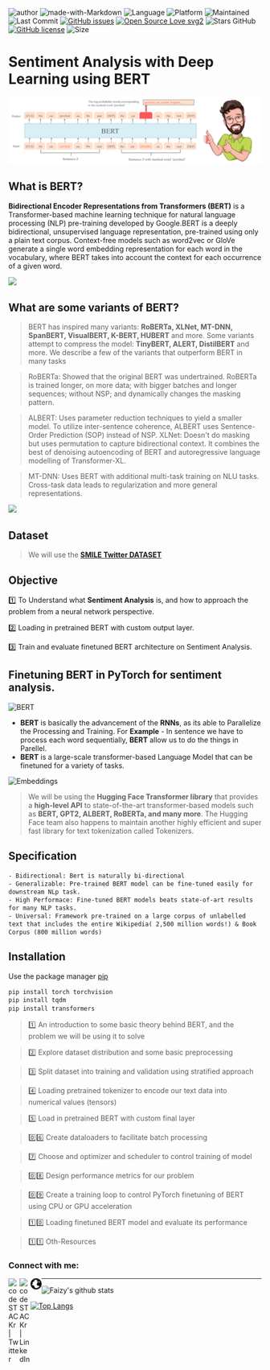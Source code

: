![author](https://img.shields.io/badge/author-mohd--faizy-red)
![made-with-Markdown](https://img.shields.io/badge/Made%20with-markdown-blue)
![Language](https://img.shields.io/github/languages/top/mohd-faizy/06P_Sentiment-Analysis-With-Deep-Learning-Using-BERT)
![Platform](https://img.shields.io/badge/platform-Visual%20Studio%20Code-blue)
![Maintained](https://img.shields.io/maintenance/yes/2020)
![Last Commit](https://img.shields.io/github/last-commit/mohd-faizy/06P_Sentiment-Analysis-With-Deep-Learning-Using-BERT)
[![GitHub issues](https://img.shields.io/github/issues/mohd-faizy/06P_Sentiment-Analysis-With-Deep-Learning-Using-BERT)](https://github.com/mohd-faizy/06P_Sentiment-Analysis-With-Deep-Learning-Using-BERT/issues)
[![Open Source Love svg2](https://badges.frapsoft.com/os/v2/open-source.svg?v=103)](https://opensource.com/resources/what-open-source)
![Stars GitHub](https://img.shields.io/github/stars/mohd-faizy/06P_Sentiment-Analysis-With-Deep-Learning-Using-BERT)
[![GitHub license](https://img.shields.io/github/license/mohd-faizy/06P_Sentiment-Analysis-With-Deep-Learning-Using-BERT)](https://github.com/mohd-faizy/06P_Sentiment-Analysis-With-Deep-Learning-Using-BERT/blob/master/LICENSE)
![Size](https://img.shields.io/github/repo-size/mohd-faizy/06P_Sentiment-Analysis-With-Deep-Learning-Using-BERT)

# Sentiment Analysis with Deep Learning using BERT

<p align='center'>
  <a href="#"><img src='https://github.com/mohd-faizy/DataScience-Projects/blob/main/Projects_png/06_proj.png'></a>
</p>


## __What is BERT?__

__Bidirectional Encoder Representations from Transformers (BERT)__ is a Transformer-based machine learning technique for natural language processing (NLP) pre-training developed by Google.BERT is a deeply bidirectional, unsupervised language representation, pre-trained using only a plain text corpus. Context-free models such as word2vec or GloVe generate a single word embedding representation for each word in the vocabulary, where BERT takes into account the context for each occurrence of a given word.

<img src='https://www.researchgate.net/publication/335238076/figure/fig3/AS:793590422855682@1566218109398/Overall-architecture-of-LCF-design-BERT-shared-layer-is-alternative-to-substitute-for.ppm'>

## What are some variants of BERT?

> BERT has inspired many variants: __RoBERTa, XLNet, MT-DNN, SpanBERT, VisualBERT, K-BERT, HUBERT__ and more. Some variants attempt to compress the model: __TinyBERT, ALERT, DistilBERT__ and more. We describe a few of the variants that outperform BERT in many tasks

> RoBERTa: Showed that the original BERT was undertrained. RoBERTa is trained longer, on more data; with bigger batches and longer sequences; without NSP; and dynamically changes the masking pattern.

> ALBERT: Uses parameter reduction techniques to yield a smaller model. To utilize inter-sentence coherence, ALBERT uses Sentence-Order Prediction (SOP) instead of NSP.
XLNet: Doesn't do masking but uses permutation to capture bidirectional context. It combines the best of denoising autoencoding of BERT and autoregressive language modelling of Transformer-XL.

> MT-DNN: Uses BERT with additional multi-task training on NLU tasks. Cross-task data leads to regularization and more general representations.

<img src='https://devopedia.org/images/article/241/9991.1575378177.jpg'>


## __Dataset__
> We will use the [__SMILE Twitter DATASET__](https://doi.org/10.6084/m9.figshare.3187909.v2)

## __Objective__

:one: To Understand what __Sentiment Analysis__ is, and how to approach the problem from a neural network perspective.

:two: Loading in pretrained BERT with custom output layer.

:three: Train and evaluate finetuned BERT architecture on Sentiment Analysis.


## Finetuning BERT in PyTorch for sentiment analysis.
![BERT](https://miro.medium.com/max/700/0*ViwaI3Vvbnd-CJSQ.png)


- __BERT__ is basically the advancement of the __RNNs__, as its able to Parallelize the Processing and Training. For __Example__ - In sentence we have to process each word sequentially, __BERT__ allow us to do the things in Parellel.
- __BERT__ is a large-scale transformer-based Language Model that can be finetuned for a variety of tasks.

![Embeddings](https://mengxinji.github.io/Blog/images/bert/embedding.jpg)

> We will be using the __Hugging Face Transformer library__ that provides a __high-level API__ to state-of-the-art transformer-based models such as __BERT, GPT2, ALBERT, RoBERTa, and many more__. The Hugging Face team also happens to maintain another highly efficient and super fast library for text tokenization called Tokenizers.

## __Specification__
    - Bidirectional: Bert is naturally bi-directional
    - Generalizable: Pre-trained BERT model can be fine-tuned easily for downstream NLp task.
    - High Performace: Fine-tuned BERT models beats state-of-art results for many NLP tasks.
    - Universal: Framework pre-trained on a large corpus of unlabelled text that includes the entire Wikipedia( 2,500 million words!) & Book Corpus (800 million words)



## Installation

Use the package manager [pip](https://pip.pypa.io/en/stable/) 

```bash
pip install torch torchvision
pip install tqdm
pip install transformers

```

>:one: An introduction to some basic theory behind BERT, and the problem we will be using it to solve

>:two: Explore dataset distribution and some basic preprocessing

>:three: Split dataset into training and validation using stratified approach

>:four: Loading pretrained tokenizer to encode our text data into numerical values (tensors)

>:five: Load in pretrained BERT with custom final layer

>:zero::six: Create dataloaders to facilitate batch processing

>:seven: Choose and optimizer and scheduler to control training of model

>:zero::eight: Design performance metrics for our problem

>:zero::nine: Create a training loop to control PyTorch finetuning of BERT using CPU or GPU acceleration

>:one::zero: Loading finetuned BERT model and evaluate its performance

>:one::one: Oth-Resources

### Connect with me:


[<img align="left" alt="codeSTACKr | Twitter" width="22px" src="https://cdn.jsdelivr.net/npm/simple-icons@v3/icons/twitter.svg" />][twitter]
[<img align="left" alt="codeSTACKr | LinkedIn" width="22px" src="https://cdn.jsdelivr.net/npm/simple-icons@v3/icons/linkedin.svg" />][linkedin]
[<img align="left" alt="codeSTACKr.com" width="22px" src="https://raw.githubusercontent.com/iconic/open-iconic/master/svg/globe.svg" />][StackExchange AI]

[twitter]: https://twitter.com/F4izy
[linkedin]: https://www.linkedin.com/in/faizy-mohd-836573122/
[StackExchange AI]: https://ai.stackexchange.com/users/36737/cypher


---


![Faizy's github stats](https://github-readme-stats.vercel.app/api?username=mohd-faizy&show_icons=true)


[![Top Langs](https://github-readme-stats.vercel.app/api/top-langs/?username=mohd-faizy&layout=compact)](https://github.com/mohd-faizy/github-readme-stats)

